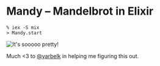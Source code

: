 Mandy – Mandelbrot in Elixir
=====

```
% iex -S mix
> Mandy.start
```

![It's sooooo pretty!](http://i.imgur.com/qQ1sdqH.png)

Much <3 to [@yarbelk](https://github.com/yarbelk) in helping me figuring this out.
